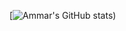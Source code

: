 [![Ammar's GitHub stats](https://github-readme-stats.vercel.app/api?username=xLe0x&show_icons=true&theme=radical))
